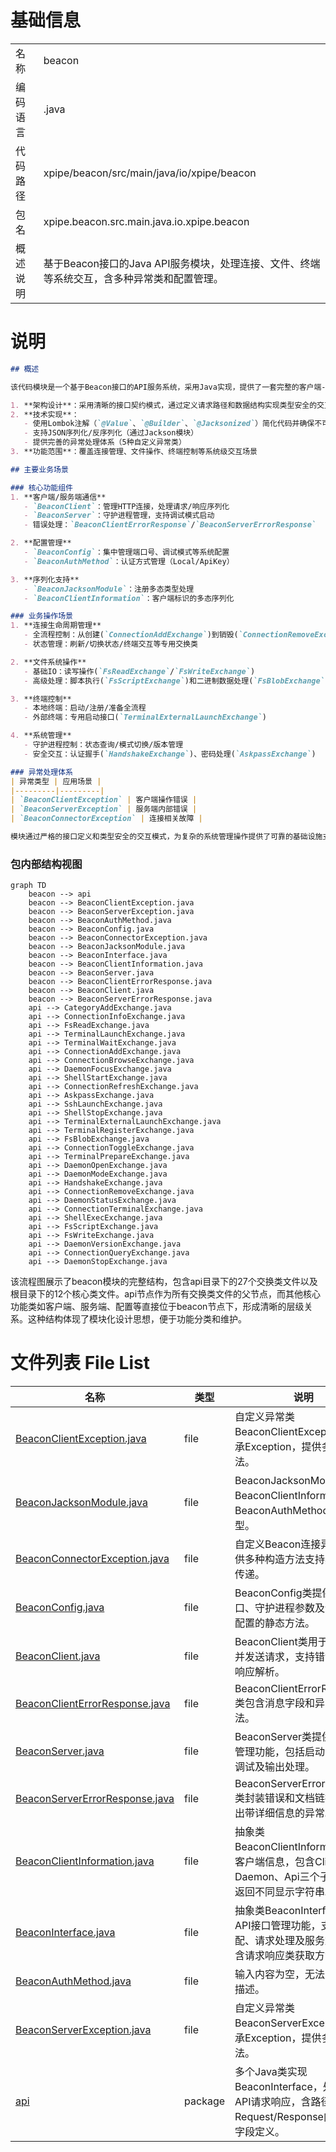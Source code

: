 # 基础信息

|      |      |
|------|------|
| 名称 | beacon |
| 编码语言 | .java |
| 代码路径 | xpipe/beacon/src/main/java/io/xpipe/beacon |
| 包名 | xpipe.beacon.src.main.java.io.xpipe.beacon |
| 概述说明 | 基于Beacon接口的Java API服务模块，处理连接、文件、终端等系统交互，含多种异常类和配置管理。 |

# 说明

```markdown
## 概述

该代码模块是一个基于Beacon接口的API服务系统，采用Java实现，提供了一套完整的客户端-服务端交互框架。模块核心围绕`BeaconInterface`接口构建，包含多个实现类分别处理不同类型的业务操作。主要特点包括：

1. **架构设计**：采用清晰的接口契约模式，通过定义请求路径和数据结构实现类型安全的交互
2. **技术实现**：
   - 使用Lombok注解（`@Value`、`@Builder`、`@Jacksonized`）简化代码并确保不可变性
   - 支持JSON序列化/反序列化（通过Jackson模块）
   - 提供完善的异常处理体系（5种自定义异常类）
3. **功能范围**：覆盖连接管理、文件操作、终端控制等系统级交互场景

## 主要业务场景

### 核心功能组件
1. **客户端/服务端通信**
   - `BeaconClient`：管理HTTP连接，处理请求/响应序列化
   - `BeaconServer`：守护进程管理，支持调试模式启动
   - 错误处理：`BeaconClientErrorResponse`/`BeaconServerErrorResponse`

2. **配置管理**
   - `BeaconConfig`：集中管理端口号、调试模式等系统配置
   - `BeaconAuthMethod`：认证方式管理（Local/ApiKey）

3. **序列化支持**
   - `BeaconJacksonModule`：注册多态类型处理
   - `BeaconClientInformation`：客户端标识的多态序列化

### 业务操作场景
1. **连接生命周期管理**
   - 全流程控制：从创建(`ConnectionAddExchange`)到销毁(`ConnectionRemoveExchange`)
   - 状态管理：刷新/切换状态/终端交互等专用交换类

2. **文件系统操作**
   - 基础IO：读写操作(`FsReadExchange`/`FsWriteExchange`)
   - 高级处理：脚本执行(`FsScriptExchange`)和二进制数据处理(`FsBlobExchange`)

3. **终端控制**
   - 本地终端：启动/注册/准备全流程
   - 外部终端：专用启动接口(`TerminalExternalLaunchExchange`)

4. **系统管理**
   - 守护进程控制：状态查询/模式切换/版本管理
   - 安全交互：认证握手(`HandshakeExchange`)、密码处理(`AskpassExchange`)

### 异常处理体系
| 异常类型 | 应用场景 |
|---------|---------|
| `BeaconClientException` | 客户端操作错误 |
| `BeaconServerException` | 服务端内部错误 |
| `BeaconConnectorException` | 连接相关故障 |

模块通过严格的接口定义和类型安全的交互模式，为复杂的系统管理操作提供了可靠的基础设施支持。
```


### 包内部结构视图

```mermaid
graph TD
    beacon --> api
    beacon --> BeaconClientException.java
    beacon --> BeaconServerException.java
    beacon --> BeaconAuthMethod.java
    beacon --> BeaconConfig.java
    beacon --> BeaconConnectorException.java
    beacon --> BeaconJacksonModule.java
    beacon --> BeaconInterface.java
    beacon --> BeaconClientInformation.java
    beacon --> BeaconServer.java
    beacon --> BeaconClientErrorResponse.java
    beacon --> BeaconClient.java
    beacon --> BeaconServerErrorResponse.java
    api --> CategoryAddExchange.java
    api --> ConnectionInfoExchange.java
    api --> FsReadExchange.java
    api --> TerminalLaunchExchange.java
    api --> TerminalWaitExchange.java
    api --> ConnectionAddExchange.java
    api --> ConnectionBrowseExchange.java
    api --> DaemonFocusExchange.java
    api --> ShellStartExchange.java
    api --> ConnectionRefreshExchange.java
    api --> AskpassExchange.java
    api --> SshLaunchExchange.java
    api --> ShellStopExchange.java
    api --> TerminalExternalLaunchExchange.java
    api --> TerminalRegisterExchange.java
    api --> FsBlobExchange.java
    api --> ConnectionToggleExchange.java
    api --> TerminalPrepareExchange.java
    api --> DaemonOpenExchange.java
    api --> DaemonModeExchange.java
    api --> HandshakeExchange.java
    api --> ConnectionRemoveExchange.java
    api --> DaemonStatusExchange.java
    api --> ConnectionTerminalExchange.java
    api --> ShellExecExchange.java
    api --> FsScriptExchange.java
    api --> FsWriteExchange.java
    api --> DaemonVersionExchange.java
    api --> ConnectionQueryExchange.java
    api --> DaemonStopExchange.java
```

该流程图展示了beacon模块的完整结构，包含api目录下的27个交换类文件以及根目录下的12个核心类文件。api节点作为所有交换类文件的父节点，而其他核心功能类如客户端、服务端、配置等直接位于beacon节点下，形成清晰的层级关系。这种结构体现了模块化设计思想，便于功能分类和维护。

# 文件列表 File List

| 名称   | 类型  | 说明 |
|-------|------|-------------|
| [BeaconClientException.java](BeaconClientException.md) | file | 自定义异常类BeaconClientException，继承Exception，提供多种构造方法。 |
| [BeaconJacksonModule.java](BeaconJacksonModule.md) | file | BeaconJacksonModule注册BeaconClientInformation和BeaconAuthMethod的子类型。 |
| [BeaconConnectorException.java](BeaconConnectorException.md) | file | 自定义Beacon连接异常类，提供多种构造方法支持异常信息传递。 |
| [BeaconConfig.java](BeaconConfig.md) | file | BeaconConfig类提供信标端口、守护进程参数及调试相关配置的静态方法。 |
| [BeaconClient.java](BeaconClient.md) | file | BeaconClient类用于建立连接并发送请求，支持错误处理和响应解析。 |
| [BeaconClientErrorResponse.java](BeaconClientErrorResponse.md) | file | BeaconClientErrorResponse类包含消息字段和异常抛出方法。 |
| [BeaconServer.java](BeaconServer.md) | file | BeaconServer类提供守护进程管理功能，包括启动、停止、调试及输出处理。 |
| [BeaconServerErrorResponse.java](BeaconServerErrorResponse.md) | file | BeaconServerErrorResponse类封装错误和文档链接，可抛出带详细信息的异常。 |
| [BeaconClientInformation.java](BeaconClientInformation.md) | file | 抽象类BeaconClientInformation定义客户端信息，包含Cli、Daemon、Api三个子类，分别返回不同显示字符串。 |
| [BeaconInterface.java](BeaconInterface.md) | file | 抽象类BeaconInterface提供API接口管理功能，支持路径匹配、请求处理及服务加载，包含请求响应类获取方法。 |
| [BeaconAuthMethod.java](BeaconAuthMethod.md) | file | 输入内容为空，无法生成概要描述。 |
| [BeaconServerException.java](BeaconServerException.md) | file | 自定义异常类BeaconServerException，继承Exception，提供多种构造方法。 |
| [api](api/_module.md) | package | 多个Java类实现BeaconInterface，处理不同API请求响应，含路径、Request/Response内部类及字段定义。 |


